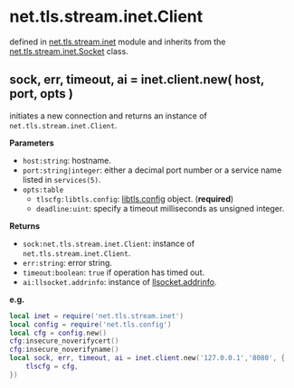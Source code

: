 # net.tls.stream.inet.Client

defined in [net.tls.stream.inet](../lib/stream/inet.lua) module and inherits from the [net.tls.stream.inet.Socket](net_tls_stream_inet_socket.md) class.


## sock, err, timeout, ai = inet.client.new( host, port, opts )

initiates a new connection and returns an instance of `net.tls.stream.inet.Client`.

**Parameters**

- `host:string`: hostname.
- `port:string|integer`: either a decimal port number or a service name listed in `services(5)`.
- `opts:table`
    - `tlscfg:libtls.config`: [libtls.config](https://github.com/mah0x211/lua-libtls/blob/master/doc/config.md) object. (**required**)
    - `deadline:uint`: specify a timeout milliseconds as unsigned integer.

**Returns**

- `sock:net.tls.stream.inet.Client`: instance of `net.tls.stream.inet.Client`.
- `err:string`: error string.
- `timeout:boolean`: `true` if operation has timed out.
- `ai:llsocket.addrinfo`: instance of [llsocket.addrinfo](https://github.com/mah0x211/lua-llsocket#llsocketaddrinfo-instance-methods).

**e.g.**

```lua
local inet = require('net.tls.stream.inet')
local config = require('net.tls.config')
local cfg = config.new()
cfg:insecure_noverifycert()
cfg:insecure_noverifyname()
local sock, err, timeout, ai = inet.client.new('127.0.0.1','8080', {
    tlscfg = cfg,
})
```
